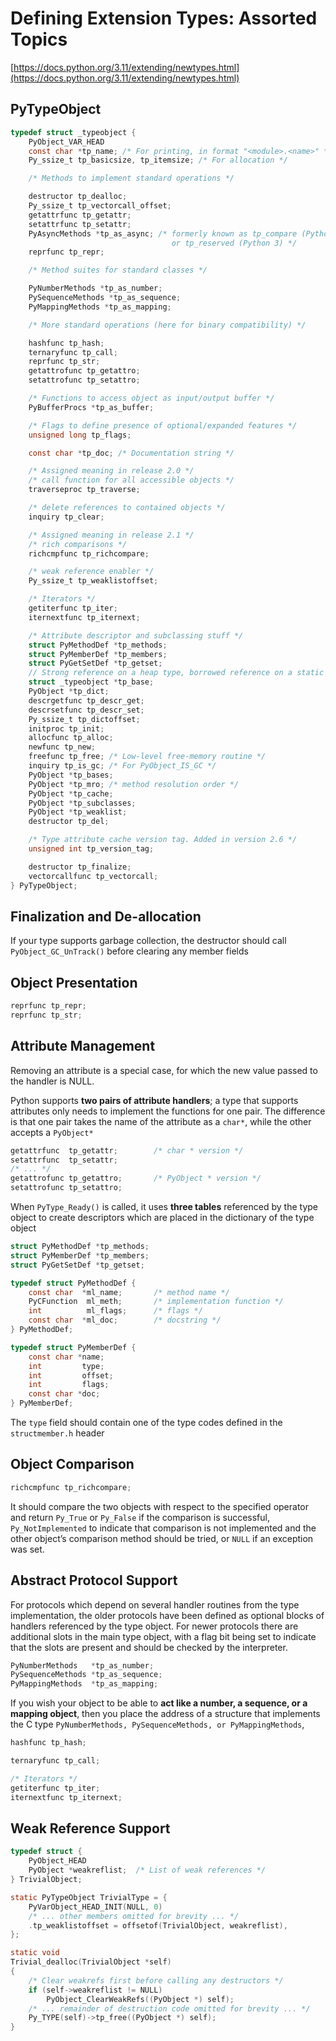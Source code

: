 # Defining Extension Types: Assorted Topics

[https://docs.python.org/3.11/extending/newtypes.html](https://docs.python.org/3.11/extending/newtypes.html)

## PyTypeObject

```c
typedef struct _typeobject {
    PyObject_VAR_HEAD
    const char *tp_name; /* For printing, in format "<module>.<name>" */
    Py_ssize_t tp_basicsize, tp_itemsize; /* For allocation */

    /* Methods to implement standard operations */

    destructor tp_dealloc;
    Py_ssize_t tp_vectorcall_offset;
    getattrfunc tp_getattr;
    setattrfunc tp_setattr;
    PyAsyncMethods *tp_as_async; /* formerly known as tp_compare (Python 2)
                                    or tp_reserved (Python 3) */
    reprfunc tp_repr;

    /* Method suites for standard classes */

    PyNumberMethods *tp_as_number;
    PySequenceMethods *tp_as_sequence;
    PyMappingMethods *tp_as_mapping;

    /* More standard operations (here for binary compatibility) */

    hashfunc tp_hash;
    ternaryfunc tp_call;
    reprfunc tp_str;
    getattrofunc tp_getattro;
    setattrofunc tp_setattro;

    /* Functions to access object as input/output buffer */
    PyBufferProcs *tp_as_buffer;

    /* Flags to define presence of optional/expanded features */
    unsigned long tp_flags;

    const char *tp_doc; /* Documentation string */

    /* Assigned meaning in release 2.0 */
    /* call function for all accessible objects */
    traverseproc tp_traverse;

    /* delete references to contained objects */
    inquiry tp_clear;

    /* Assigned meaning in release 2.1 */
    /* rich comparisons */
    richcmpfunc tp_richcompare;

    /* weak reference enabler */
    Py_ssize_t tp_weaklistoffset;

    /* Iterators */
    getiterfunc tp_iter;
    iternextfunc tp_iternext;

    /* Attribute descriptor and subclassing stuff */
    struct PyMethodDef *tp_methods;
    struct PyMemberDef *tp_members;
    struct PyGetSetDef *tp_getset;
    // Strong reference on a heap type, borrowed reference on a static type
    struct _typeobject *tp_base;
    PyObject *tp_dict;
    descrgetfunc tp_descr_get;
    descrsetfunc tp_descr_set;
    Py_ssize_t tp_dictoffset;
    initproc tp_init;
    allocfunc tp_alloc;
    newfunc tp_new;
    freefunc tp_free; /* Low-level free-memory routine */
    inquiry tp_is_gc; /* For PyObject_IS_GC */
    PyObject *tp_bases;
    PyObject *tp_mro; /* method resolution order */
    PyObject *tp_cache;
    PyObject *tp_subclasses;
    PyObject *tp_weaklist;
    destructor tp_del;

    /* Type attribute cache version tag. Added in version 2.6 */
    unsigned int tp_version_tag;

    destructor tp_finalize;
    vectorcallfunc tp_vectorcall;
} PyTypeObject;
```

## Finalization and De-allocation

If your type supports garbage collection, the destructor should call `PyObject_GC_UnTrack()` before clearing any member fields

## Object Presentation

```c
reprfunc tp_repr;
reprfunc tp_str;
```

## Attribute Management

Removing an attribute is a special case, for which the new value passed to the handler is NULL.

Python supports **two pairs of attribute handlers**; a type that supports attributes only needs to implement the functions for one pair. The difference is that one pair takes the name of the attribute as a `char*`, while the other accepts a `PyObject*`

```c
getattrfunc  tp_getattr;        /* char * version */
setattrfunc  tp_setattr;
/* ... */
getattrofunc tp_getattro;       /* PyObject * version */
setattrofunc tp_setattro;
```

When `PyType_Ready()` is called, it uses **three tables** referenced by the type object to create descriptors which are placed in the dictionary of the type object

```c
struct PyMethodDef *tp_methods;
struct PyMemberDef *tp_members;
struct PyGetSetDef *tp_getset;
```

```c
typedef struct PyMethodDef {
    const char  *ml_name;       /* method name */
    PyCFunction  ml_meth;       /* implementation function */
    int          ml_flags;      /* flags */
    const char  *ml_doc;        /* docstring */
} PyMethodDef;
```

```c
typedef struct PyMemberDef {
    const char *name;
    int         type;
    int         offset;
    int         flags;
    const char *doc;
} PyMemberDef;
```

The `type` field should contain one of the type codes defined in the `structmember.h` header

## Object Comparison

```c
richcmpfunc tp_richcompare;
```

It should compare the two objects with respect to the specified operator and return `Py_True` or `Py_False` if the comparison is successful, `Py_NotImplemented` to indicate that comparison is not implemented and the other object’s comparison method should be tried, or `NULL` if an exception was set.

## Abstract Protocol Support

For protocols which depend on several handler routines from the type implementation, the older protocols have been defined as optional blocks of handlers referenced by the type object. For newer protocols there are additional slots in the main type object, with a flag bit being set to indicate that the slots are present and should be checked by the interpreter.

```c
PyNumberMethods   *tp_as_number;
PySequenceMethods *tp_as_sequence;
PyMappingMethods  *tp_as_mapping;
```

If you wish your object to be able to **act like a number, a sequence, or a mapping object**, then you place the address of a structure that implements the C type `PyNumberMethods, PySequenceMethods, or PyMappingMethods`,

```c
hashfunc tp_hash;
```

```c
ternaryfunc tp_call;
```

```c
/* Iterators */
getiterfunc tp_iter;
iternextfunc tp_iternext;
```

## Weak Reference Support

```c
typedef struct {
    PyObject_HEAD
    PyObject *weakreflist;  /* List of weak references */
} TrivialObject;

static PyTypeObject TrivialType = {
    PyVarObject_HEAD_INIT(NULL, 0)
    /* ... other members omitted for brevity ... */
    .tp_weaklistoffset = offsetof(TrivialObject, weakreflist),
};

static void
Trivial_dealloc(TrivialObject *self)
{
    /* Clear weakrefs first before calling any destructors */
    if (self->weakreflist != NULL)
        PyObject_ClearWeakRefs((PyObject *) self);
    /* ... remainder of destruction code omitted for brevity ... */
    Py_TYPE(self)->tp_free((PyObject *) self);
}
```


